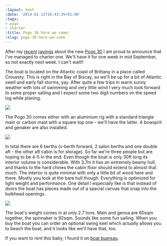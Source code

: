 ```yaml
---
:layout: text
:date: '2014-01-12T16:43:35+01:00'
:tags:
- pogo
- charter
:title: Pogo 30 here we come!
:slug: pogo-30-here-we-come
---
```

After my [recent](http://picassol.co/post/67049111213/heres-another-video-of-the-new-pogo-30-from-what) [ravings](http://picassol.co/post/66910496503/first-look-at-the-pogo-30-this-boat-planes-at) about the new [Pogo 30](http://www.pogostructures.com/en/cruising-sailboats/pogo-30-in-development/) I am proud to announce that I've managed to charter one. We'll have it for one week in mid September, so not exactly next week. I can't wait!!

The boat is located on the Atlantic coast of Brittany in a place called Crouesty. This is right in the Bay of Biscay, so we'll be up for a bit of Atlantic swell and early fall storms, yay. After quite a few trips in warm sunny weather with lots of swimming and very little wind I very much look forward to some proper sailing and I expect some two digit numbers on the speed log while planing.

![](https://31.media.tumblr.com/6b3e817a90827d5ef0ca77d62bc5e34c/tumblr_inline_mzaoogVBki1qcydz0.png)

The Pogo 30 comes either with an aluminium rig with a standard triangle main or carbon mast with a square top one - we'll have the latter. A bowsprit and genaker are also installed.

![](https://31.media.tumblr.com/8e84f13346c06a956c40e32f6287b360/tumblr_inline_mzaol3wdq81qcydz0.jpg)

In total there are 6 berths (v-berth forward, 2 salon berths and one double aft - the other aft cabin is for storage). So far we're three people but are hoping to be 4-5 in the end. Even though the boat is only 30ft long its interior volume is considerable. With 3.7m it has an extremely beamy hull, and thanks to the hard chines the cabin floor should extend to almost that much. The interior is quite minimal with only a little bit of wood here and there. Mostly you look at the bare hull though. Everything is optimized for light weight and performance. One detail I especially like is that instead of doors the boat has pieces made out of a special canvas that snap into the bulkhead openings.

![](https://31.media.tumblr.com/42c68a9b62fe374814643b0ddc59826b/tumblr_inline_mzaorggALw1qcydz0.png)


The boat's weight comes in at only 2.7 tons. Main and genoa are 60sqm together, the spinnaker is 92sqm. Sounds like some fun sailing. When you buy the boat you can order an optional swing keel which actually allows you to beach the boat, and it looks like we'll have that, too.


If you want to rent this baby, I found it on [boat buereau](http://www.boatbureau.com/boat/pogo-30/).
